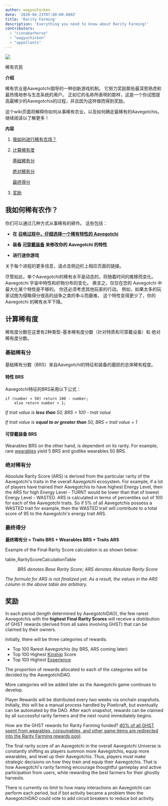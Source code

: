 ```yaml
---
author: wagyuchicken
date: '2020-04-23T07:00:00.000Z'
title: 'Rarity Farming'
description: 'Everything you need to know about Rarity Farming!'
contributors:
  - "cinnabarhorse"
  - "wagyuchicken"
  - "appellants"
---
```


<div class="headerImageContainer">
<img class="headerImage" src="/rarity-farming/rarity-farming.png">
<p class="headerImageText">稀有农民</p>
</div>

**介绍**

稀有农业是Aavegotchi倡导的一种创新游戏机制。 它努力奖励那些最深思熟虑和最热情地参与生态系统的用户。 正如它的名称所表明的那样，这是一个你试图提高最稀少的Aavegotchis的过程，并且因为这样做而得到奖励。

这个wiki页面将解释你如何从事稀有农业，以及如何确定最稀有的Aavegotchis。 继续阅读以了解更多！

<div class="contentsBox">

**内容**

<ol>
<li><a href=#how-do-i-rarity-farm->我如何进行稀有农场？</a></p>
<li><a href=#calculating-rarity>计算稀有度</a></li>
<p><a href=#base-rarity-score>基础稀有分</a></p>
<p><a href=#absolute-rarity-score>绝对稀有分</a></p>
<p> <a href=#final-rarity-score>最终得分</a></p>
<li><a href=#rewards>奖励</a></li>
</ol>

</div>

## **我如何稀有农作？**
你们可以通过几种方式从事稀有的耕作。 这些包括：

* **在 [召唤过程中，仔细选择一个稀有特性的 Aavegotchi](/portals)**

* **装备 [可穿戴装备](/posts/wearables) 来修改你的 Aavegotchi 的特性**

* **进行迷你游戏**

关于每个进程的更多信息，请点击侧边栏上相应页面的链接。

尽管如此，单个Aavegotchi的稀有水平是动态的，将随着时间的推移而变化。 Aavegotchi 宇宙中特性和织物分布的变化。 换言之，仅仅在您的 Aavegotchi 中最大化某个特性是不够的。 你还必须考虑其他玩家的行动。 例如，如果太多的玩家试图为侵略得分很高的战争之类的争斗而磨难， 这个特性变得更少了，你的 Aavegotchi 的稀有水平下降。

## **计算稀有度**

稀有度分数在这里有2种类型-基本稀有度分数（针对特质和可穿戴设备）和 绝对稀有度分数。

### 基础稀有分

基础稀有分数（BRS）来自Aavegotchi的特征和装备的磨损的总体稀有程度。

#### 特性 BRS

Aavegotchi特征的BRS采用以下公式：

```
if (number < 50) return 100 - number;
    else return number + 1;
```

*If trait value is **less than** 50, BRS = 100 - trait value*

*If trait value is **equal to or greater than** 50, BRS = trait value + 1*

#### 可穿戴装备 BRS

Wearables BRS on the other hand, is dependent on its rarity. For example, rare [wearables](https://wiki.aavegotchi.com/en/wearables) yield 5 BRS and godlike wearables 50 BRS.

### 绝对稀有分

Absolute Rarity Score (ARS) is derived from the particular rarity of the Aavegotchi's traits in the overall Aavegotchi ecosystem. For example, if a lot of players have trained their Aavegotchis to have highest Energy Level, then the ARS for high Energy Level - TURNT would be lower than that of lowest Energy Level - WASTED. ARS is calculated in terms of percentiles out of 100 for each of the Aavegotchi traits. So if 5% of all Aavegotchis possess a WASTED trait for example, then the WASTED trait will contribute to a total score of 95 to the Aavegotchi's energy trait ARS.

### 最终得分

<b>最终稀有分 = Traits BRS + Wearables BRS + Traits ARS</b>

Example of the Final Rarity Score calculation is as shown below:

table_RarityScoreCalculationTable
<p style="margin-left: 2.8em"><i>BRS denotes Base Rarity Score; ARS denotes Absolute Rarity Score</i></p>

*The formula for ARS is not finalized yet. As a result, the values in the ARS column in the above table are arbitrary.*

## 奖励

In each period (length determined by AavegotchiDAO), the few rarest Aavegotchis with the **highest Final Rarity Scores** will receive a distribution of GHST rewards (derived from all sales involving GHST) that can be claimed by their owners.

Initially, there will be three categories of rewards:
* Top 100 Rarest Aavegotchis (by BRS, ARS coming later)
* Top 100 Highest [Kinship](/traits#kinship) Score
* Top 100 Highest [Experience](/traits#experience)

The proportion of rewards allocated to each of the categories will be decided by the AavegotchiDAO.

More categories will be added later as the Aavegotchi game continues to develop.

Player Rewards will be distributed every two weeks via onchain snapshots. Initially, this will be a manual process handled by Pixelcraft, but eventually can be automated by the DAO. After each snapshot, rewards can be claimed by all successful rarity farmers and the next round immediately begins.

How are the GHST rewards for Rarity Farming funded? [40% of all GHST spent from wearables, consumables, and other game items are redirected into the Rarity Farming rewards pool](https://aavegotchi.medium.com/rarity-farming-has-arrived-heres-how-to-play-1f1d3342dbc8).

The final rarity score of an Aavegotchi in the overall Aavegotchi Universe is constantly shifting as players summon more Aavegotchis, equip more wearables, and level up their Aavegotchis. Thus, players must make strategic decisions on how they train and equip their Aavegotchis. That is how Aavegotchi's rarity farming encourage thoughtful gameplay and active participation from users, while rewarding the best farmers for their ghostly harvests.

There is currently no limit to how many interactions an Aavegotchi can perform each period, but if bot activity became a problem then the AavegotchiDAO could vote to add circuit breakers to reduce bot activity.



